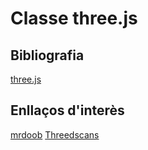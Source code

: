 # Classe three.js










## Bibliografia
[three.js](https://threejs.org/)



## Enllaços d'interès
[mrdoob](https://github.com/mrdoob)
[Threedscans](https://threedscans.com/)